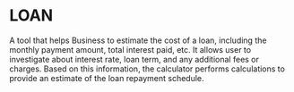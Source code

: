 # LOAN
A tool that helps Business to estimate the cost of a loan, including the monthly payment amount, total interest paid, etc. It allows user to investigate about interest rate, loan term, and any additional fees or charges. Based on this information, the calculator performs calculations to provide an estimate of the loan repayment schedule.
